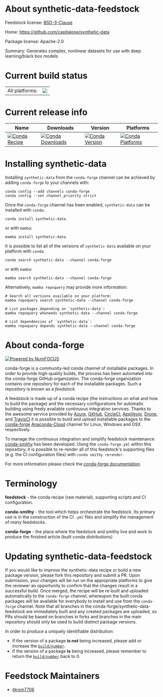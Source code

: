 About synthetic-data-feedstock
==============================

Feedstock license: [BSD-3-Clause](https://github.com/conda-forge/synthetic-data-feedstock/blob/main/LICENSE.txt)

Home: https://github.com/capitalone/synthetic-data

Package license: Apache-2.0

Summary: Generates complex, nonlinear datasets for use with deep learning/black box models

Current build status
====================


<table><tr><td>All platforms:</td>
    <td>
      <a href="https://dev.azure.com/conda-forge/feedstock-builds/_build/latest?definitionId=18451&branchName=main">
        <img src="https://dev.azure.com/conda-forge/feedstock-builds/_apis/build/status/synthetic-data-feedstock?branchName=main">
      </a>
    </td>
  </tr>
</table>

Current release info
====================

| Name | Downloads | Version | Platforms |
| --- | --- | --- | --- |
| [![Conda Recipe](https://img.shields.io/badge/recipe-synthetic--data-green.svg)](https://anaconda.org/conda-forge/synthetic-data) | [![Conda Downloads](https://img.shields.io/conda/dn/conda-forge/synthetic-data.svg)](https://anaconda.org/conda-forge/synthetic-data) | [![Conda Version](https://img.shields.io/conda/vn/conda-forge/synthetic-data.svg)](https://anaconda.org/conda-forge/synthetic-data) | [![Conda Platforms](https://img.shields.io/conda/pn/conda-forge/synthetic-data.svg)](https://anaconda.org/conda-forge/synthetic-data) |

Installing synthetic-data
=========================

Installing `synthetic-data` from the `conda-forge` channel can be achieved by adding `conda-forge` to your channels with:

```
conda config --add channels conda-forge
conda config --set channel_priority strict
```

Once the `conda-forge` channel has been enabled, `synthetic-data` can be installed with `conda`:

```
conda install synthetic-data
```

or with `mamba`:

```
mamba install synthetic-data
```

It is possible to list all of the versions of `synthetic-data` available on your platform with `conda`:

```
conda search synthetic-data --channel conda-forge
```

or with `mamba`:

```
mamba search synthetic-data --channel conda-forge
```

Alternatively, `mamba repoquery` may provide more information:

```
# Search all versions available on your platform:
mamba repoquery search synthetic-data --channel conda-forge

# List packages depending on `synthetic-data`:
mamba repoquery whoneeds synthetic-data --channel conda-forge

# List dependencies of `synthetic-data`:
mamba repoquery depends synthetic-data --channel conda-forge
```


About conda-forge
=================

[![Powered by
NumFOCUS](https://img.shields.io/badge/powered%20by-NumFOCUS-orange.svg?style=flat&colorA=E1523D&colorB=007D8A)](https://numfocus.org)

conda-forge is a community-led conda channel of installable packages.
In order to provide high-quality builds, the process has been automated into the
conda-forge GitHub organization. The conda-forge organization contains one repository
for each of the installable packages. Such a repository is known as a *feedstock*.

A feedstock is made up of a conda recipe (the instructions on what and how to build
the package) and the necessary configurations for automatic building using freely
available continuous integration services. Thanks to the awesome service provided by
[Azure](https://azure.microsoft.com/en-us/services/devops/), [GitHub](https://github.com/),
[CircleCI](https://circleci.com/), [AppVeyor](https://www.appveyor.com/),
[Drone](https://cloud.drone.io/welcome), and [TravisCI](https://travis-ci.com/)
it is possible to build and upload installable packages to the
[conda-forge](https://anaconda.org/conda-forge) [Anaconda-Cloud](https://anaconda.org/)
channel for Linux, Windows and OSX respectively.

To manage the continuous integration and simplify feedstock maintenance
[conda-smithy](https://github.com/conda-forge/conda-smithy) has been developed.
Using the ``conda-forge.yml`` within this repository, it is possible to re-render all of
this feedstock's supporting files (e.g. the CI configuration files) with ``conda smithy rerender``.

For more information please check the [conda-forge documentation](https://conda-forge.org/docs/).

Terminology
===========

**feedstock** - the conda recipe (raw material), supporting scripts and CI configuration.

**conda-smithy** - the tool which helps orchestrate the feedstock.
                   Its primary use is in the construction of the CI ``.yml`` files
                   and simplify the management of *many* feedstocks.

**conda-forge** - the place where the feedstock and smithy live and work to
                  produce the finished article (built conda distributions)


Updating synthetic-data-feedstock
=================================

If you would like to improve the synthetic-data recipe or build a new
package version, please fork this repository and submit a PR. Upon submission,
your changes will be run on the appropriate platforms to give the reviewer an
opportunity to confirm that the changes result in a successful build. Once
merged, the recipe will be re-built and uploaded automatically to the
`conda-forge` channel, whereupon the built conda packages will be available for
everybody to install and use from the `conda-forge` channel.
Note that all branches in the conda-forge/synthetic-data-feedstock are
immediately built and any created packages are uploaded, so PRs should be based
on branches in forks and branches in the main repository should only be used to
build distinct package versions.

In order to produce a uniquely identifiable distribution:
 * If the version of a package **is not** being increased, please add or increase
   the [``build/number``](https://docs.conda.io/projects/conda-build/en/latest/resources/define-metadata.html#build-number-and-string).
 * If the version of a package **is** being increased, please remember to return
   the [``build/number``](https://docs.conda.io/projects/conda-build/en/latest/resources/define-metadata.html#build-number-and-string)
   back to 0.

Feedstock Maintainers
=====================

* [@rxm7706](https://github.com/rxm7706/)


